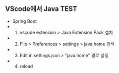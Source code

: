 ## VScode에서 Java TEST

* Spring Boot
* 1. vscode extension > Java Extension Pack 설치
* 2. File > Preferences > settings > java.home 검색
* 3. Edit in settings.json >  "java.home" 경로 설정
* 4. reload 
